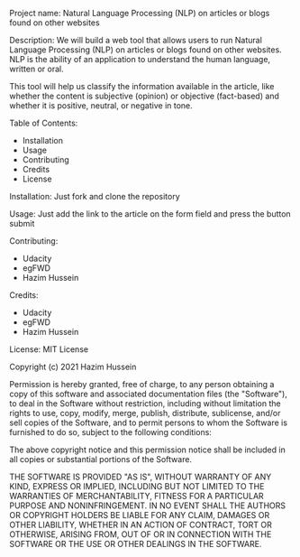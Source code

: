 Project name: 
Natural Language Processing (NLP) on articles or blogs found on other websites


Description: 
We will build a web tool that allows users to run Natural Language Processing (NLP) on articles or blogs found on other websites. NLP is the ability of an application to understand the human language, written or oral.

This tool will help us classify the information available in the article, like whether the content is subjective (opinion) or objective (fact-based) and whether it is positive, neutral, or negative in tone.

Table of Contents: 
 - Installation
 - Usage
 - Contributing
 - Credits
 - License

Installation: 
Just fork and clone the repository

Usage:
Just add the link to the article on the form field and press the button submit

Contributing: 
 - Udacity
 - egFWD
 - Hazim Hussein

Credits:
 - Udacity
 - egFWD
 - Hazim Hussein


License:
MIT License

Copyright (c) 2021 Hazim Hussein

Permission is hereby granted, free of charge, to any person obtaining a copy
of this software and associated documentation files (the "Software"), to deal
in the Software without restriction, including without limitation the rights
to use, copy, modify, merge, publish, distribute, sublicense, and/or sell
copies of the Software, and to permit persons to whom the Software is
furnished to do so, subject to the following conditions:

The above copyright notice and this permission notice shall be included in all
copies or substantial portions of the Software.

THE SOFTWARE IS PROVIDED "AS IS", WITHOUT WARRANTY OF ANY KIND, EXPRESS OR
IMPLIED, INCLUDING BUT NOT LIMITED TO THE WARRANTIES OF MERCHANTABILITY,
FITNESS FOR A PARTICULAR PURPOSE AND NONINFRINGEMENT. IN NO EVENT SHALL THE
AUTHORS OR COPYRIGHT HOLDERS BE LIABLE FOR ANY CLAIM, DAMAGES OR OTHER
LIABILITY, WHETHER IN AN ACTION OF CONTRACT, TORT OR OTHERWISE, ARISING FROM,
OUT OF OR IN CONNECTION WITH THE SOFTWARE OR THE USE OR OTHER DEALINGS IN THE
SOFTWARE.